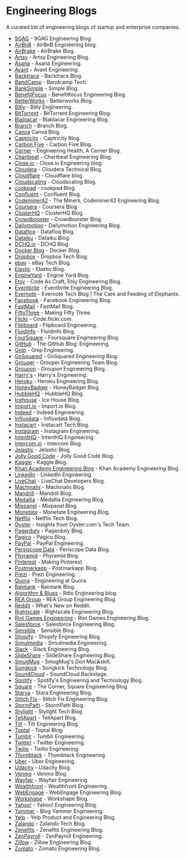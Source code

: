 # Engineering Blogs
A curated list of engineering blogs of startup and enterprise companies.

* [9GAG](https://engineering.9gag.com/) - 9GAG Engineering Blog.
* [AirBnB](http://nerds.airbnb.com/) - AirBnB Engineering blog.
* [AirBrake](https://airbrake.io/blog/) - AirBrake Blog.
* [Artsy](http://artsy.github.io/) - Artsy Engineering Blog.
* [Asana](https://blog.asana.com/category/eng/) - Asana Engineering.
* [Avant](http://avant.engineering/) - Avant Engineering.
* [Backtrace](https://backtrace.io/blog/) - Backtrace Blog.
* [BandCamp](https://bandcamptech.wordpress.com/) - Bandcamp Tech.
* [BankSimple](https://www.simple.com/engineering) - Simple Blog.
* [BenefitFocus](https://www.benefitfocus.com/blogs/design-engineering) - Benefitfocus Engineering Blog.
* [BetterWorks](https://engineering.betterworks.com/) - Betterworks Blog.
* [Bitly](http://word.bitly.com/) - Bitly Engineering.
* [BitTorrent](http://engineering.bittorrent.com/) - BitTorrent Engineering Blog.
* [Blablacar](http://blablatech.com/) - Blablacar Engineering Blog.
* [Branch](https://blog.branch.io/) - Branch Blog.
* [Canva](https://engineering.canva.com/) Canva Blog.
* [Captricity](http://captricity.com/blog/) - Captricity Blog.
* [Carbon Five](http://blog.carbonfive.com/) - Carbon Five Blog.
* [Cerner](http://engineering.cerner.com/) - Engineering Health, A Cerner Blog.
* [Chartbeat](http://engineering.chartbeat.com/) - Chartbeat Engineering Blog.
* [Close.io](https://hack.close.io/) - Close.io Engineering blog.
* [Cloudera](http://blog.cloudera.com/blog/) - Cloudera Technical Blog.
* [Cloudflare](https://blog.cloudflare.com/) - Cloudflare blog.
* [Cloudscaling](http://cloudscaling.com/blog/) - Cloudscaling Blog.
* [cookpad](https://sourcediving.com/) - cookpad Blog.
* [Confluent](http://www.confluent.io/blog) - Confluent Blog.
* [Codeminer42](https://blog.codeminer42.com/) - The Miners, Codeminer42 Engineering Blog.
* [Coursera](https://blog.coursera.org/) - Coursera Blog.
* [ClusterHQ](https://clusterhq.com/blog/) - ClusterHQ Blog.
* [Crowdbooster](http://blog.crowdbooster.com/) - Crowdbooster Blog.
* [Dailymotion](http://engineering.dailymotion.com/) - Dailymotion Engineering Blog.
* [Datafloq](https://datafloq.com/read/) - Datafloq Blog.
* [Dataiku](https://www.dataiku.com/blog/) - Dataiku Blog.
* [DCHQ.io](http://dchq.co/blog.html) - DCHQ Blog.
* [Docker Blog](https://blog.docker.com/) - Docker Blog.
* [Dropbox](https://blogs.dropbox.com/tech/) - Dropbox Tech Blog.
* [ebay](http://www.ebaytechblog.com) - eBay Tech Blog.
* [Elastic](https://www.elastic.co/blog) - Elastic Blog.
* [EngineYard](https://blog.engineyard.com/) - Engine Yard Blog.
* [Etsy](https://codeascraft.com/) - Code As Craft, Etsy Engineering Blog.
* [Eventbrite](https://www.eventbrite.com/engineering/) - Eventbrite Engineering Blog.
* [Evernote](https://blog.evernote.com/tech/) - Evernote Tech Blog | The Care and Feeding of Elephants.
* [Facebook](https://code.facebook.com/posts/) - Facebook Engineering Blog.
* [FastMail](https://blog.fastmail.com/) - FastMail Blog.
* [FiftyThree](http://making.fiftythree.com/) - Making Fifty Three.
* [Flickr](http://code.flickr.net/) - Code.flickr.com.
* [Flipboard](http://engineering.flipboard.com/) - Flipboard Engineering.
* [Fluidinfo](http://blogs.fluidinfo.com/) - Fluidinfo Blog.
* [FourSquare](http://engineering.foursquare.com/) - Foursquare Engineering Blog.
* [GitHub](http://githubengineering.com/) - The GitHub Blog: Engineering.
* [Gnip](https://engineering.gnip.com/) - Gnip Engineering.
* [GoSquared](https://engineering.gosquared.com/) - GoSquared Engineering Blog.
* [Grouper](http://eng.joingrouper.com/) - Grouper Engineering Team Blog.
* [Groupon](https://engineering.groupon.com/) - Groupon Engineering Blog.
* [Harry's](http://engineering.harrys.com/) - Harry's Engineering.
* [Heroku](https://engineering.heroku.com/) - Heroku Engineering Blog.
* [HoneyBadger](http://blog.honeybadger.io) - HoneyBadger Blog.
* [HubbleHQ](https://hubblehq.com/blog) - HubbleHQ Blog.
* [Icehouse](https://www.icehousecorp.com/blog/) - Ice House Blog.
* [Import.io](https://www.import.io/blog/) - Import.io Blog.
* [Indeed](http://engineering.indeedblog.com/blog/) - Indeed Engineering.
* [Influxdata](https://influxdata.com/blog/) - Influxdata Blog.
* [Instacart](https://tech.instacart.com/) - Instacart Tech Blog.
* [Instagram](http://instagram-engineering.tumblr.com/) - Instagram Engineering.
* [IntentHQ](http://engineering.intenthq.com/) - IntentHQ Engineering.
* [Intercom.io](https://blog.intercom.io) - Intercom Blog.
* [Jelastic](http://blog.jelastic.com/) - Jelastic Blog.
* [Jolly Good Code](https://jollygoodcode.github.io/) - Jolly Good Code Blog.
* [Kaggle](http://blog.kaggle.com/) - Kaggle Blog.
* [Khan Academy Engineering Blog](http://engineering.khanacademy.org/) - Khan Academy Engineering Blog.
* [LinkedIn](https://engineering.linkedin.com/blog) - LinkedIn Engineering.
* [LiveChat](https://developers.livechatinc.com/blog/) - LiveChat Developers Blog.
* [Machinalis](http://www.machinalis.com/blog/) - Machinalis Blog.
* [Mandrill](http://blog.mandrill.com/) - Mandrill Blog.
* [Medallia](http://engineering.medallia.com/blog/) - Medallia Engineering Blog.
* [Mixpanel](https://mixpanel.com/blog/) - Mixpanel Blog.
* [Monetate](http://engineering.monetate.com/) - Monetate Engineering Blog.
* [Netflix](http://techblog.netflix.com/) - Netflix Tech Blog.
* [Oyster](http://tech.oyster.com/) - Insights from Oyster.com's Tech Team.
* [Pagerduty](https://www.pagerduty.com/blog/) - Pagerduty Blog.
* [Pagico](https://www.pagico.com/blog/) - Pagico Blog.
* [PayPal](https://www.paypal-engineering.com/) - PayPal Engineering.
* [Persiscope Data](https://www.periscopedata.com/blog) - Periscope Data Blog.
* [Phyramid](https://www.phyramid.com/blog/) - Phyramid Blog.
* [Pinterest](https://engineering.pinterest.com/) - Making Pinterest.
* [Postmarkapp](https://postmarkapp.com/blog) - Postmarkapp Blog.
* [Prezi](http://engineering.prezi.com/) - Prezi Engineering.
* [Quora](http://engineering.quora.com/) - Engineering at Quora.
* [Raintank](https://blog.raintank.io/) - Raintank Blog.
* [Algorithm & Blues](https://algorithms.rdio.com/) - Rdio Engineering blog.
* [REA Group](http://techblog.realestate.com.au/engineering/) - REA Group Engineering Blog
* [Reddit](http://www.redditblog.com/) - What's New on Reddit.
* [Rightscale](http://eng.rightscale.com/) - Rightscale Engineering Blog.
* [Riot Games Engineering](http://engineering.riotgames.com/) - Riot Games Engineering Blog.
* [Salesforce](https://developer.salesforce.com/blogs/engineering/) - Salesforce Engineering Blog.
* [Sensible](http://blog.sensible.io/) - Sensible Blog.
* [Shopify](https://engineering.shopify.com) - Shopify Engineering Blog.
* [Simulmedia](http://www.simulmedia.com/resources/blog/categories/engineering/) - Simulmedia Engineering.
* [Slack](https://slack.engineering/) - Slack Engineering Blog.
* [SlideShare](http://engineering.slideshare.net/) - SlideShare Engineering Blog.
* [SmugMug](http://engineering.slideshare.com/) - SmugMug's Don MacAskill.
* [Songkick](http://devblog.songkick.com/) - Songkick Technology Blog.
* [SoundCloud](https://developers.soundcloud.com/blog/) - SoundCloud Backstage.
* [Spotify](https://labs.spotify.com/) - Spotify's Engineering and Technology Blog.
* [Square](https://corner.squareup.com/) - The Corner, Square Engineering Blog.
* [Starva](http://labs.strava.com) - Stara Engineering Blog.
* [Stitch Fix](http://multithreaded.stitchfix.com/blog/) - Stitch Fix Engineering Blog.
* [StormPath](https://stormpath.com/blog/) - StormPath Blog.
* [Stylight](http://tech.stylight.com/) - Stylight Tech Blog
* [TellApart](https://www.tellapart.com/engineering-blog/) - TellApart Blog.
* [Tilt](http://engineering.tilt.com/) - Tilt Engineering Blog.
* [Toptal](http://www.toptal.com/blog) - Toptal Blog.
* [Tumblr](http://engineering.tumblr.com/) - Tumblr Engineering.
* [Twitter](https://blog.twitter.com/engineering) - Twitter Engineering.
* [Twilio](https://www.twilio.com/engineering/) - Twilio Engineering.
* [Thumbtack](https://www.thumbtack.com/engineering/) - Thumbtack Engineering.
* [Uber](http://eng.uber.com/) - Uber Engineering.
* [Udacity](http://blog.udacity.com/) - Udacity Blog.
* [Venmo](http://blog.venmo.com/?category=Engineering) - Venmo Blog.
* [Wayfair](http://engineering.wayfair.com/) - Wayfair Engineering.
* [Wealthfront](http://eng.wealthfront.com/) - Wealthfront Engineering.
* [WebEngage](http://engineering.webengage.com/) - WebEngage Engineering Blog.
* [Workshape](http://blog.workshape.io/) - Workshape Blog.
* [Yahoo!](http://yahooeng.tumblr.com/) - Yahoo! Engineering Blog.
* [Yammer](https://medium.com/@YammerEng) - Blog Yammer Engineering.
* [Yelp](http://engineeringblog.yelp.com/) - Yelp Product and Engineering Blog.
* [Zalando](https://tech.zalando.com/blog/) - Zalando Tech Blog.
* [Zenefits](https://engineering.zenefits.com/posts/) - Zenefits Engineering Blog.
* [ZenPayroll](http://engineering.zenpayroll.com/) - ZenPayroll Engineering.
* [Zillow](https://engineering.zillow.com/) - Zillow Engineering Blog.
* [Zomato](https://engineering.zomato.com/) - Zomato Engineering Blog.
